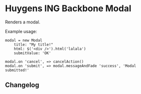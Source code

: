 # Huygens ING Backbone Modal

Renders a modal.

Example usage:

```
modal = new Modal
	title: "My title!"
	html: $('<div />').html('lalala')
	submitValue: 'OK'

modal.on 'cancel', => cancelAction()
modal.on 'submit', => modal.messageAndFade 'success', 'Modal submitted!'
```

## Changelog